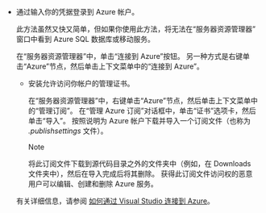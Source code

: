 * 通过输入你的凭据登录到 Azure 帐户。

     此方法虽然又快又简单，但如果你使用此方法，将无法在“服务器资源管理器”  窗口中看到 Azure SQL 数据库或移动服务。

     在“服务器资源管理器”中，单击“连接到 Azure”按钮。 另一种方式是右键单击“Azure”节点，然后单击上下文菜单中的“连接到 Azure”。

   * 安装允许访问你帐户的管理证书。

     在“服务器资源管理器”中，右键单击“Azure”节点，然后单击上下文菜单中的“管理订阅”。 在“管理 Azure 订阅”对话框中，单击“证书”选项卡，然后单击“导入”。 按照说明为 Azure 帐户下载并导入一个订阅文件（也称为 *.publishsettings* 文件）。

     > [!NOTE]
     > 将此订阅文件下载到源代码目录之外的文件夹中（例如，在 Downloads 文件夹中），然后在导入完成后将其删除。 获得此订阅文件访问权的恶意用户可以编辑、创建和删除 Azure 服务。

    有关详细信息，请参阅 [如何通过 Visual Studio 连接到 Azure](http://go.microsoft.com/fwlink/?LinkId=324796)。